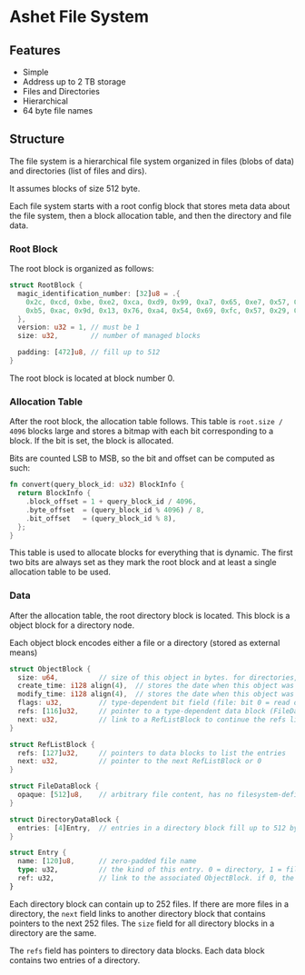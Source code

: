 # Ashet File System

## Features

- Simple
- Address up to 2 TB storage
- Files and Directories
- Hierarchical
- 64 byte file names

## Structure

The file system is a hierarchical file system organized in files (blobs of data) and directories (list of files and dirs).

It assumes blocks of size 512 byte.

Each file system starts with a root config block that stores meta data about the file system, then a block allocation table,
and then the directory and file data.

### Root Block

The root block is organized as follows:

```rs
struct RootBlock {
  magic_identification_number: [32]u8 = .{
    0x2c, 0xcd, 0xbe, 0xe2, 0xca, 0xd9, 0x99, 0xa7, 0x65, 0xe7, 0x57, 0x31, 0x6b, 0x1c, 0xe1, 0x2b,
    0xb5, 0xac, 0x9d, 0x13, 0x76, 0xa4, 0x54, 0x69, 0xfc, 0x57, 0x29, 0xa8, 0xc9, 0x3b, 0xef, 0x62,
  },
  version: u32 = 1, // must be 1
  size: u32,        // number of managed blocks

  padding: [472]u8, // fill up to 512
}
```

The root block is located at block number 0.

### Allocation Table

After the root block, the allocation table follows. This table is `root.size / 4096` blocks large and
stores a bitmap with each bit corresponding to a block. If the bit is set, the block is allocated.

Bits are counted LSB to MSB, so the bit and offset can be computed as such:

```rs
fn convert(query_block_id: u32) BlockInfo {
  return BlockInfo {
    .block_offset = 1 + query_block_id / 4096,
    .byte_offset  = (query_block_id % 4096) / 8,
    .bit_offset   = (query_block_id % 8),
  };
}
```

This table is used to allocate blocks for everything that is dynamic. The first two bits are always set
as they mark the root block and at least a single allocation table to be used.

### Data

After the allocation table, the root directory block is located. This block is a object block for a directory node.

Each object block encodes either a file or a directory (stored as external means)

```rs
struct ObjectBlock {
  size: u64,          // size of this object in bytes. for directories, this means the directory contains `size/sizeof(Entry)` elements.
  create_time: i128 align(4),  // stores the date when this object was created, unix timestamp in nano seconds
  modify_time: i128 align(4),  // stores the date when this object was last modified, unix timestamp in nano seconds
  flags: u32,         // type-dependent bit field (file: bit 0 = read only; directory: none; all other bits are reserved=0)
  refs: [116]u32,     // pointer to a type-dependent data block (FileDataBlock, DirectoryDataBlock)
  next: u32,          // link to a RefListBlock to continue the refs listing. 0 is "end of chain"
}

struct RefListBlock {
  refs: [127]u32,     // pointers to data blocks to list the entries
  next: u32,          // pointer to the next RefListBlock or 0
}

struct FileDataBlock {
  opaque: [512]u8,    // arbitrary file content, has no filesystem-defined meaning.
}

struct DirectoryDataBlock {
  entries: [4]Entry,  // entries in a directory block fill up to 512 byte.
}

struct Entry {
  name: [120]u8,      // zero-padded file name
  type: u32,          // the kind of this entry. 0 = directory, 1 = file, all other values are illegal
  ref: u32,           // link to the associated ObjectBlock. if 0, the entry is deleted. this allows a panic recovery for accidentially deleted files.
}
```

Each directory block can contain up to 252 files. If there are more files in a directory, the `next` field
links to another directory block that contains pointers to the next 252 files. The `size` field for all
directory blocks in a directory are the same.

The `refs` field has pointers to directory data blocks. Each data block contains two entries of a directory.
